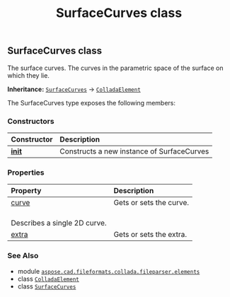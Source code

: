 ﻿---
title: SurfaceCurves class
second_title: Aspose.CAD for Python via .NET API References
description: 
type: docs
weight: 1010
url: /python-net/aspose.cad.fileformats.collada.fileparser.elements/surfacecurves/
is_root: false
---

## SurfaceCurves class

The surface curves.
The curves in the parametric space of the surface on which they lie.



**Inheritance:** [`SurfaceCurves`](/cad/python-net/aspose.cad.fileformats.collada.fileparser.elements/surfacecurves) → 
[`ColladaElement`](/cad/python-net/aspose.cad.fileformats.collada.fileparser.elements/colladaelement)



The SurfaceCurves type exposes the following members:

### Constructors
| Constructor | Description |
| :- | :- |
| [__init__](/cad/python-net/aspose.cad.fileformats.collada.fileparser.elements/surfacecurves/__init__/#) | Constructs a new instance of SurfaceCurves |


### Properties
| Property | Description |
| :- | :- |
| [curve](/cad/python-net/aspose.cad.fileformats.collada.fileparser.elements/surfacecurves/curve) | Gets or sets the curve.<br/>Describes a single 2D curve. |
| [extra](/cad/python-net/aspose.cad.fileformats.collada.fileparser.elements/surfacecurves/extra) | Gets or sets the extra. |



### See Also
* module [`aspose.cad.fileformats.collada.fileparser.elements`](..)
* class [`ColladaElement`](/cad/python-net/aspose.cad.fileformats.collada.fileparser.elements/colladaelement)
* class [`SurfaceCurves`](/cad/python-net/aspose.cad.fileformats.collada.fileparser.elements/surfacecurves)
